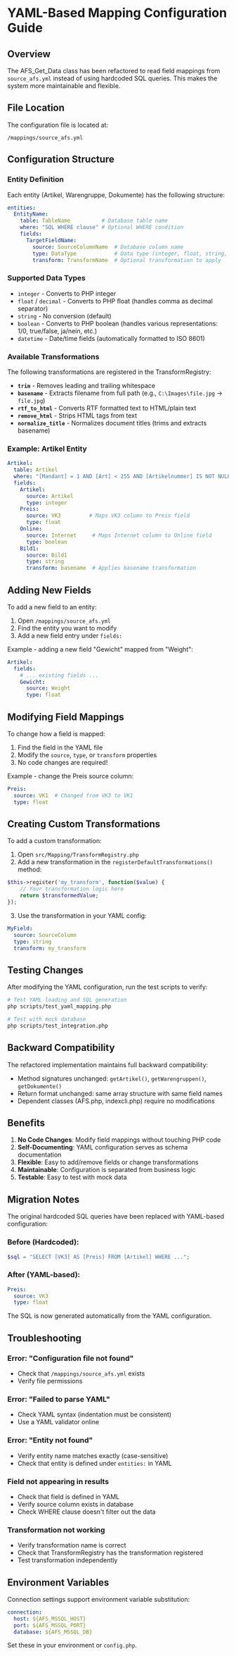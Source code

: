 # YAML-Based Mapping Configuration Guide

## Overview

The AFS_Get_Data class has been refactored to read field mappings from `source_afs.yml` instead of using hardcoded SQL queries. This makes the system more maintainable and flexible.

## File Location

The configuration file is located at:
```
/mappings/source_afs.yml
```

## Configuration Structure

### Entity Definition

Each entity (Artikel, Warengruppe, Dokumente) has the following structure:

```yaml
entities:
  EntityName:
    table: TableName          # Database table name
    where: "SQL WHERE clause" # Optional WHERE condition
    fields:
      TargetFieldName:
        source: SourceColumnName  # Database column name
        type: DataType            # Data type (integer, float, string, boolean, datetime)
        transform: TransformName  # Optional transformation to apply
```

### Supported Data Types

- `integer` - Converts to PHP integer
- `float` / `decimal` - Converts to PHP float (handles comma as decimal separator)
- `string` - No conversion (default)
- `boolean` - Converts to PHP boolean (handles various representations: 1/0, true/false, ja/nein, etc.)
- `datetime` - Date/time fields (automatically formatted to ISO 8601)

### Available Transformations

The following transformations are registered in the TransformRegistry:

- **`trim`** - Removes leading and trailing whitespace
- **`basename`** - Extracts filename from full path (e.g., `C:\Images\file.jpg` → `file.jpg`)
- **`rtf_to_html`** - Converts RTF formatted text to HTML/plain text
- **`remove_html`** - Strips HTML tags from text
- **`normalize_title`** - Normalizes document titles (trims and extracts basename)

### Example: Artikel Entity

```yaml
Artikel:
  table: Artikel
  where: "[Mandant] = 1 AND [Art] < 255 AND [Artikelnummer] IS NOT NULL AND [Internet] = 1"
  fields:
    Artikel:
      source: Artikel
      type: integer
    Preis:
      source: VK3         # Maps VK3 column to Preis field
      type: float
    Online:
      source: Internet     # Maps Internet column to Online field
      type: boolean
    Bild1:
      source: Bild1
      type: string
      transform: basename  # Applies basename transformation
```

## Adding New Fields

To add a new field to an entity:

1. Open `/mappings/source_afs.yml`
2. Find the entity you want to modify
3. Add a new field entry under `fields:`

Example - adding a new field "Gewicht" mapped from "Weight":

```yaml
Artikel:
  fields:
    # ... existing fields ...
    Gewicht:
      source: Weight
      type: float
```

## Modifying Field Mappings

To change how a field is mapped:

1. Find the field in the YAML file
2. Modify the `source`, `type`, or `transform` properties
3. No code changes are required!

Example - change the Preis source column:

```yaml
Preis:
  source: VK1  # Changed from VK3 to VK1
  type: float
```

## Creating Custom Transformations

To add a custom transformation:

1. Open `src/Mapping/TransformRegistry.php`
2. Add a new transformation in the `registerDefaultTransformations()` method:

```php
$this->register('my_transform', function($value) {
    // Your transformation logic here
    return $transformedValue;
});
```

3. Use the transformation in your YAML config:

```yaml
MyField:
  source: SourceColumn
  type: string
  transform: my_transform
```

## Testing Changes

After modifying the YAML configuration, run the test scripts to verify:

```bash
# Test YAML loading and SQL generation
php scripts/test_yaml_mapping.php

# Test with mock database
php scripts/test_integration.php
```

## Backward Compatibility

The refactored implementation maintains full backward compatibility:

- Method signatures unchanged: `getArtikel()`, `getWarengruppen()`, `getDokumente()`
- Return format unchanged: same array structure with same field names
- Dependent classes (AFS.php, indexcli.php) require no modifications

## Benefits

1. **No Code Changes**: Modify field mappings without touching PHP code
2. **Self-Documenting**: YAML configuration serves as schema documentation
3. **Flexible**: Easy to add/remove fields or change transformations
4. **Maintainable**: Configuration is separated from business logic
5. **Testable**: Easy to test with mock data

## Migration Notes

The original hardcoded SQL queries have been replaced with YAML-based configuration:

### Before (Hardcoded):
```php
$sql = "SELECT [VK3] AS [Preis] FROM [Artikel] WHERE ...";
```

### After (YAML-based):
```yaml
Preis:
  source: VK3
  type: float
```

The SQL is now generated automatically from the YAML configuration.

## Troubleshooting

### Error: "Configuration file not found"
- Check that `/mappings/source_afs.yml` exists
- Verify file permissions

### Error: "Failed to parse YAML"
- Check YAML syntax (indentation must be consistent)
- Use a YAML validator online

### Error: "Entity not found"
- Verify entity name matches exactly (case-sensitive)
- Check that entity is defined under `entities:` in YAML

### Field not appearing in results
- Check that field is defined in YAML
- Verify source column exists in database
- Check WHERE clause doesn't filter out the data

### Transformation not working
- Verify transformation name is correct
- Check that TransformRegistry has the transformation registered
- Test transformation independently

## Environment Variables

Connection settings support environment variable substitution:

```yaml
connection:
  host: ${AFS_MSSQL_HOST}
  port: ${AFS_MSSQL_PORT}
  database: ${AFS_MSSQL_DB}
```

Set these in your environment or `config.php`.

